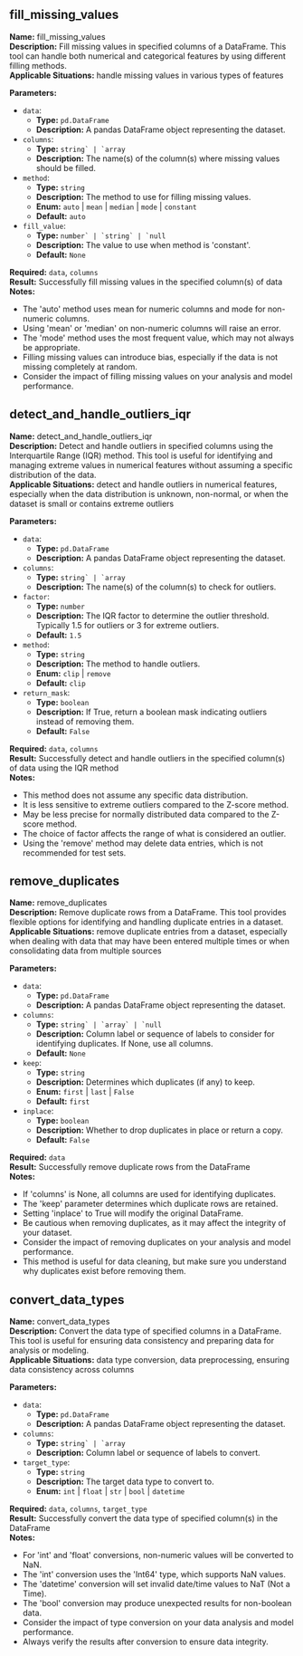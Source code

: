 ## fill_missing_values

**Name:** fill_missing_values  
**Description:** Fill missing values in specified columns of a DataFrame. This tool can handle both numerical and categorical features by using different filling methods.  
**Applicable Situations:** handle missing values in various types of features

**Parameters:**
- `data`:
  - **Type:** `pd.DataFrame`
  - **Description:** A pandas DataFrame object representing the dataset.
- `columns`:
  - **Type:** ``string` | `array``
  - **Description:** The name(s) of the column(s) where missing values should be filled.
- `method`:
  - **Type:** `string`
  - **Description:** The method to use for filling missing values.
  - **Enum:** `auto` | `mean` | `median` | `mode` | `constant`
  - **Default:** `auto`
- `fill_value`:
  - **Type:** ``number` | `string` | `null``
  - **Description:** The value to use when method is 'constant'.
  - **Default:** `None`

**Required:** `data`, `columns`  
**Result:** Successfully fill missing values in the specified column(s) of data  
**Notes:**
- The 'auto' method uses mean for numeric columns and mode for non-numeric columns.
- Using 'mean' or 'median' on non-numeric columns will raise an error.
- The 'mode' method uses the most frequent value, which may not always be appropriate.
- Filling missing values can introduce bias, especially if the data is not missing completely at random.
- Consider the impact of filling missing values on your analysis and model performance.


## detect_and_handle_outliers_iqr

**Name:** detect_and_handle_outliers_iqr  
**Description:** Detect and handle outliers in specified columns using the Interquartile Range (IQR) method. This tool is useful for identifying and managing extreme values in numerical features without assuming a specific distribution of the data.  
**Applicable Situations:** detect and handle outliers in numerical features, especially when the data distribution is unknown, non-normal, or when the dataset is small or contains extreme outliers

**Parameters:**
- `data`:
  - **Type:** `pd.DataFrame`
  - **Description:** A pandas DataFrame object representing the dataset.
- `columns`:
  - **Type:** ``string` | `array``
  - **Description:** The name(s) of the column(s) to check for outliers.
- `factor`:
  - **Type:** `number`
  - **Description:** The IQR factor to determine the outlier threshold. Typically 1.5 for outliers or 3 for extreme outliers.
  - **Default:** `1.5`
- `method`:
  - **Type:** `string`
  - **Description:** The method to handle outliers.
  - **Enum:** `clip` | `remove`
  - **Default:** `clip`
- `return_mask`:
  - **Type:** `boolean`
  - **Description:** If True, return a boolean mask indicating outliers instead of removing them.
  - **Default:** `False`

**Required:** `data`, `columns`  
**Result:** Successfully detect and handle outliers in the specified column(s) of data using the IQR method  
**Notes:**
- This method does not assume any specific data distribution.
- It is less sensitive to extreme outliers compared to the Z-score method.
- May be less precise for normally distributed data compared to the Z-score method.
- The choice of factor affects the range of what is considered an outlier.
- Using the 'remove' method may delete data entries, which is not recommended for test sets.


## remove_duplicates

**Name:** remove_duplicates  
**Description:** Remove duplicate rows from a DataFrame. This tool provides flexible options for identifying and handling duplicate entries in a dataset.  
**Applicable Situations:** remove duplicate entries from a dataset, especially when dealing with data that may have been entered multiple times or when consolidating data from multiple sources

**Parameters:**
- `data`:
  - **Type:** `pd.DataFrame`
  - **Description:** A pandas DataFrame object representing the dataset.
- `columns`:
  - **Type:** ``string` | `array` | `null``
  - **Description:** Column label or sequence of labels to consider for identifying duplicates. If None, use all columns.
  - **Default:** `None`
- `keep`:
  - **Type:** `string`
  - **Description:** Determines which duplicates (if any) to keep.
  - **Enum:** `first` | `last` | `False`
  - **Default:** `first`
- `inplace`:
  - **Type:** `boolean`
  - **Description:** Whether to drop duplicates in place or return a copy.
  - **Default:** `False`

**Required:** `data`  
**Result:** Successfully remove duplicate rows from the DataFrame  
**Notes:**
- If 'columns' is None, all columns are used for identifying duplicates.
- The 'keep' parameter determines which duplicate rows are retained.
- Setting 'inplace' to True will modify the original DataFrame.
- Be cautious when removing duplicates, as it may affect the integrity of your dataset.
- Consider the impact of removing duplicates on your analysis and model performance.
- This method is useful for data cleaning, but make sure you understand why duplicates exist before removing them.


## convert_data_types

**Name:** convert_data_types  
**Description:** Convert the data type of specified columns in a DataFrame. This tool is useful for ensuring data consistency and preparing data for analysis or modeling.  
**Applicable Situations:** data type conversion, data preprocessing, ensuring data consistency across columns

**Parameters:**
- `data`:
  - **Type:** `pd.DataFrame`
  - **Description:** A pandas DataFrame object representing the dataset.
- `columns`:
  - **Type:** ``string` | `array``
  - **Description:** Column label or sequence of labels to convert.
- `target_type`:
  - **Type:** `string`
  - **Description:** The target data type to convert to.
  - **Enum:** `int` | `float` | `str` | `bool` | `datetime`

**Required:** `data`, `columns`, `target_type`  
**Result:** Successfully convert the data type of specified column(s) in the DataFrame  
**Notes:**
- For 'int' and 'float' conversions, non-numeric values will be converted to NaN.
- The 'int' conversion uses the 'Int64' type, which supports NaN values.
- The 'datetime' conversion will set invalid date/time values to NaT (Not a Time).
- The 'bool' conversion may produce unexpected results for non-boolean data.
- Consider the impact of type conversion on your data analysis and model performance.
- Always verify the results after conversion to ensure data integrity.

